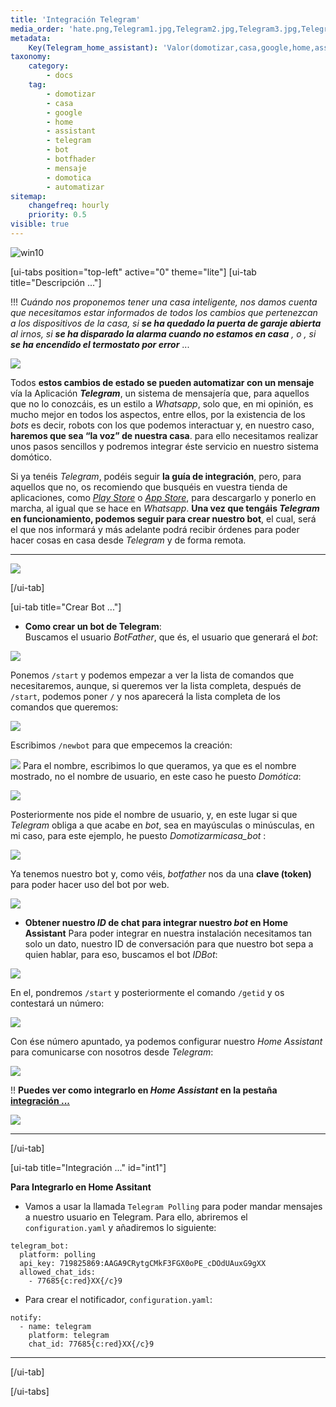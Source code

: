 ```yaml
---
title: 'Integración Telegram'
media_order: 'hate.png,Telegram1.jpg,Telegram2.jpg,Telegram3.jpg,Telegram5.jpg,Telegram4.jpg,Telegram6.jpg,Telegram7.jpg,Telegram8.jpg,Telegram9.jpg,Up.png,2_babyblue.png,flecha-imagen-animada-0407.gif,up1_azul1.png'
metadata:
    Key(Telegram_home_assistant): 'Valor(domotizar,casa,google,home,assistant,telegram,bot,botfhader,mensaje,domotica)'
taxonomy:
    category:
        - docs
    tag:
        - domotizar
        - casa
        - google
        - home
        - assistant
        - telegram
        - bot
        - botfhader
        - mensaje
        - domotica
        - automatizar
sitemap:
    changefreq: hourly
    priority: 0.5
visible: true
---
```


![win10](image://os-compat.png)

[ui-tabs position="top-left" active="0" theme="lite"]
[ui-tab title="Descripción ..."]

!!! _Cuándo nos proponemos tener una casa inteligente, nos damos cuenta que necesitamos estar informados de todos los cambios que pertenezcan a los dispositivos de la casa, si **se ha quedado la puerta de garaje abierta** al irnos, si **se  ha disparado la alarma cuando no estamos en casa** , o , si **se ha encendido el termostato por error**_ ...


![](hate.png)


Todos **estos cambios de estado se pueden automatizar con un mensaje** vía la Aplicación **_Telegram_**, un sistema de mensajería que, para aquellos que no lo conozcáis, es un estilo a _Whatsapp_, solo que, en mi opinión, es mucho mejor en todos los aspectos, entre ellos, por la existencia de los _bots_ es decir, robots con los que podemos interactuar y, en nuestro caso, **haremos que sea “la voz” de nuestra casa**. para ello necesitamos realizar unos pasos sencillos y podremos integrar éste servicio en nuestro sistema domótico.

Si ya tenéis _Telegram_, podéis seguir **la guía de integración**, pero, para aquellos que no, os recomiendo que busquéis en vuestra tienda de aplicaciones, como _[Play Store](http://bit.ly/2VDrYay)_ o _[App Store](https://apple.co/30kq8u1)_, para descargarlo y ponerlo en marcha, al igual que se hace en _Whatsapp_. **Una vez que tengáis _Telegram_ en funcionamiento, podemos seguir para crear nuestro bot**, el cual, será el que nos informará y más adelante podrá recibir órdenes para poder hacer cosas en casa desde _Telegram_ y de forma remota.

---

[![](up1_azul1.png)](# "Volver al Inicio")

[/ui-tab]

[ui-tab title="Crear Bot ..."]

+ **Como crear un bot de Telegram**:<br />
Buscamos el usuario _BotFather_, que és, el usuario que generará el _bot_:

![](Telegram1.jpg)

Ponemos `/start` y podemos empezar a ver la lista de comandos que necesitaremos, aunque, si queremos ver la lista completa, después de `/start`, podemos poner `/` y nos aparecerá la lista completa de los comandos que queremos:

![](Telegram2.jpg)

Escribimos `/newbot` para que empecemos la creación:

![](Telegram3.jpg)
Para el nombre, escribimos lo que queramos, ya que es el nombre mostrado, no el nombre de usuario, en este caso he puesto _Domótica_:

![](Telegram4.jpg)

Posteriormente nos pide el nombre de usuario, y, en este lugar si que _Telegram_ obliga a que acabe en _bot_, sea en mayúsculas o minúsculas, en mi caso, para este ejemplo, he puesto _Domotizarmicasa\_bot_ :

![](Telegram5.jpg)

Ya tenemos nuestro bot y, como véis, _botfather_ nos da una **clave (token)** para poder hacer uso del bot por web.

![](Telegram6.jpg)

+ **Obtener nuestro _ID_ de chat para integrar nuestro _bot_ en Home Assistant**
Para poder integrar en nuestra instalación necesitamos tan solo un dato, nuestro ID de conversación para que nuestro bot sepa a quien hablar, para eso, buscamos el bot _IDBot_:

![](Telegram7.jpg)

En el, pondremos `/start` y posteriormente el comando `/getid` y os contestará un número:

![](Telegram8.jpg)

Con ése número apuntado, ya podemos configurar nuestro _Home Assistant_ para comunicarse con nosotros desde _Telegram_:

![](Telegram9.jpg)

!! **Puedes ver como integrarlo en _Home Assistant_ en la pestaña [integración ...](#int1)**

[![](up1_azul1.png)](# "Volver al Inicio")

---

[/ui-tab]


[ui-tab title="Integración ..." id="int1"]

**Para Integrarlo en Home Assitant**

+ Vamos a usar la llamada `Telegram Polling` para poder mandar mensajes a nuestro usuario en Telegram. Para ello, abriremos el `configuration.yaml` y añadiremos lo siguiente:

```text
telegram_bot:
  platform: polling
  api_key: 719825869:AAGA9CRytgCMkF3FGX0oPE_cDOdUAuxG9gXX
  allowed_chat_ids:
    - 77685{c:red}XX{/c}9
```

+ Para crear el notificador, `configuration.yaml`:

```text
notify:
  - name: telegram
    platform: telegram
    chat_id: 77685{c:red}XX{/c}9
```

---

[/ui-tab]

[/ui-tabs]